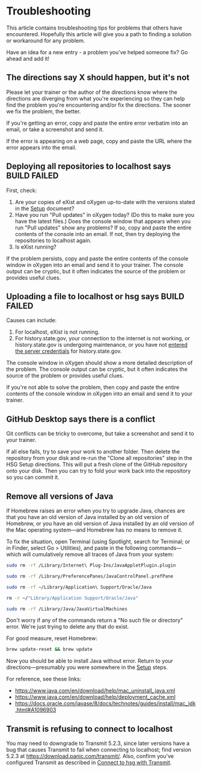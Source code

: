 # Troubleshooting

This article contains troubleshooting tips for problems that others have encountered. Hopefully this article will give you a path to finding a solution or workaround for any problem.

Have an idea for a new entry - a problem you've helped someone fix? Go ahead and add it!

## The directions say X should happen, but it's not

Please let your trainer or the author of the directions know where the directions are diverging from what you're experiencing so they can help find the problem you're encountering and/or fix the directions. The sooner we fix the problem, the better.

If you're getting an error, copy and paste the entire error verbatim into an email, or take a screenshot and send it. 

If the error is appearing on a web page, copy and paste the URL where the error appears into the email.

## Deploying all repositories to localhost says BUILD FAILED

First, check:

1. Are your copies of eXist and oXygen up-to-date with the versions stated in the [Setup](setup) document?
1. Have you run "Pull updates" in oXygen today? (Do this to make sure you have the latest files.) Does the console window that appears when you run "Pull updates" show any problems? If so, copy and paste the entire contents of the console into an email. If not, then try deploying the repositories to localhost again.
1. Is eXist running?

If the problem persists, copy and paste the entire contents of the console window in oXygen into an email and send it to your trainer. The console output can be cryptic, but it often indicates the source of the problem or provides useful clues.

## Uploading a file to localhost or hsg says BUILD FAILED

Causes can include:

1. For localhost, eXist is not running.
2. For history.state.gov, your connection to the internet is not working, or history.state.gov is undergoing maintenance, or you have not [entered the server credentials](https://github.com/HistoryAtState/hsg-project/wiki/setup#publish-your-work-to-hsg) for history.state.gov. 

The console window in oXygen should show a more detailed description of the problem. The console output can be cryptic, but it often indicates the source of the problem or provides useful clues. 

If you're not able to solve the problem, then copy and paste the entire contents of the console window in oXygen into an email and send it to your trainer.

## GitHub Desktop says there is a conflict

Git conflicts can be tricky to overcome, but take a screenshot and send it to your trainer. 

If all else fails, try to save your work to another folder. Then delete the repository from your disk and re-run the "Clone all repositories" step in the HSG Setup directions. This will put a fresh clone of the GitHub repository onto your disk. Then you can try to fold your work back into the repository so you can commit it.

## Remove all versions of Java

If Homebrew raises an error when you try to upgrade Java, chances are that you have an old version of Java installed by an old version of Homebrew, or you have an old version of Java installed by an old version of the Mac operating system—and Homebrew has no means to remove it. 

To fix the situation, open Terminal (using Spotlight, search for Terminal; or in Finder, select Go > Utilities), and paste in the following commands—which will cumulatively remove all traces of Java from your system:

```bash
sudo rm -rf /Library/Internet\ Plug-Ins/JavaAppletPlugin.plugin 

sudo rm -rf /Library/PreferencePanes/JavaControlPanel.prefPane 

sudo rm -rf ~/Library/Application\ Support/Oracle/Java

rm -r ~/"Library/Application Support/Oracle/Java"

sudo rm -rf /Library/Java/JavaVirtualMachines
```

Don't worry if any of the commands return a "No such file or directory" error. We're just trying to delete any that do exist.

For good measure, reset Homebrew:

```bash
brew update-reset && brew update
```

Now you should be able to install Java without error. Return to your directions—presumably you were somewhere in the [Setup](Setup) steps.

For reference, see these links:

- https://www.java.com/en/download/help/mac_uninstall_java.xml
- https://www.java.com/en/download/help/deployment_cache.xml
- https://docs.oracle.com/javase/8/docs/technotes/guides/install/mac_jdk.html#A1096903

## Transmit is refusing to connect to localhost

You may need to downgrade to Transmit 5.2.3, since later versions have a bug that causes Transmit to fail when connecting to localhost; find version 5.2.3 at https://download.panic.com/transmit/. Also, confirm you've configured Transmit as described in [Connect to hsg with Transmit](setup#connect-to-hsg-with-transmit).